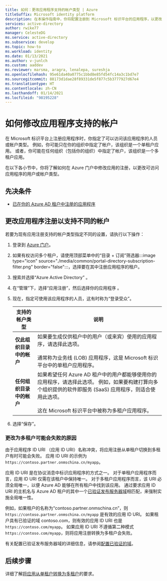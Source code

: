 ```yaml
---
title: 如何：更改应用程序支持的帐户类型 | Azure
titleSuffix: Microsoft identity platform
description: 在本操作指南中，你将配置注册到 Microsoft 标识平台的应用程序，以更改可以访问该应用程序的人员或帐户。
services: active-directory
author: rwike77
manager: CelesteDG
ms.service: active-directory
ms.subservice: develop
ms.topic: how-to
ms.workload: identity
ms.date: 01/13/2021
ms.author: v-junlch
ms.custom: aaddev
ms.reviewer: marsma, aragra, lenalepa, sureshja
ms.openlocfilehash: 95e61da40a0775c1bbd8e85fd54fc14a3c1bd7e7
ms.sourcegitcommit: 88173d1dae28f89331de5f877c5b3777927d67e4
ms.translationtype: HT
ms.contentlocale: zh-CN
ms.lasthandoff: 01/14/2021
ms.locfileid: "98195228"
---
```

# <a name="how-to-modify-the-accounts-supported-by-an-application"></a>如何修改应用程序支持的帐户

在 Microsoft 标识平台上注册应用程序时，你指定了可以访问该应用程序的人员或帐户类型。 例如，你可能只在你的组织中指定了帐户，该组织是一个单租户应用。 或者，你可能在任何组织（包括你的组织）中指定了帐户，该组织是一个多租户应用。

在以下各小节中，你将了解如何在 Azure 门户中修改应用的注册，以更改可访问应用程序的用户或帐户类型。

## <a name="prerequisites"></a>先决条件

* [已在你的 Azure AD 租户中注册的应用程序](quickstart-register-app.md)

## <a name="change-the-application-registration-to-support-different-accounts"></a>更改应用程序注册以支持不同的帐户

若要为现有应用注册支持的帐户类型指定不同的设置，请执行以下操作：

1. 登录到 <a href="https://portal.azure.cn/" target="_blank">Azure 门户<span class="docon docon-navigate-external x-hidden-focus"></span></a>。
1. 如果有权访问多个租户，请使用顶部菜单中的“目录 + 订阅”筛选器:::image type="icon" source="./media/common/portal-directory-subscription-filter.png" border="false":::，选择要在其中注册应用程序的租户。
1. 搜索并选择“Azure Active Directory”  。
1. 在“管理”下，选择“应用注册”，然后选择你的应用程序 。
1. 现在，指定可使用该应用程序的人员，这有时称为“登录受众”。

    | 支持的帐户类型 | 说明 |
    |-------------------------|-------------|
    | **仅此组织目录中的帐户** | 如果要生成仅供租户中的用户（或来宾）使用的应用程序，请选择此选项。<br><br>通常称为业务线 (LOB) 应用程序，这是 Microsoft 标识平台中的单租户应用程序。 |
    | **任何组织目录中的帐户** | 如果希望任何 Azure AD 租户中的用户都能够使用你的应用程序，请选择此选项。 例如，如果要构建打算向多个组织提供的软件即服务 (SaaS) 应用程序，则适合使用此选项。<br><br>这在 Microsoft 标识平台中被称为多租户应用程序。 |
1. 选择“保存”。

### <a name="why-changing-to-multi-tenant-can-fail"></a>更改为多租户可能会失败的原因

由于应用程序 ID URI （应用 ID URI）名称冲突，将应用注册从单租户切换到多租户有时可能会失败。 应用 ID URI 的示例为 `https://contoso.partner.onmschina.cn/myapp`。

应用 ID URI 是在协议消息中标识应用程序的方式之一。 对于单租户应用程序而言，应用 ID URI 仅需在该租户中保持唯一。 对于多租户应用程序而言，该 URI 必须全局唯一，以便 Azure AD 能够在所有租户中找到该应用。 通过要求应用 ID URI 的主机名与 Azure AD 租户的其中一个[已验证发布服务器域](howto-configure-publisher-domain.md)相匹配，来强制实施全局唯一性。

例如，如果租户的名称为“contoso.partner.onmschina.cn”，则 `https://contoso.partner.onmschina.cn/myapp` 是有效的应用 ID URI。 如果租户具有已验证的域 contoso.com，则有效的应用 ID URI 也是 `https://contoso.com/myapp`。 如果应用 ID URI 不遵循第二种模式 `https://contoso.com/myapp`，则将应用注册转换为多租户会失败。

有关配置已验证发布服务器域的详细信息，请参阅[配置已验证的域](howto-configure-publisher-domain.md)。

## <a name="next-steps"></a>后续步骤

详细了解[将应用从单租户转换为多租户](howto-convert-app-to-be-multi-tenant.md)的要求。

